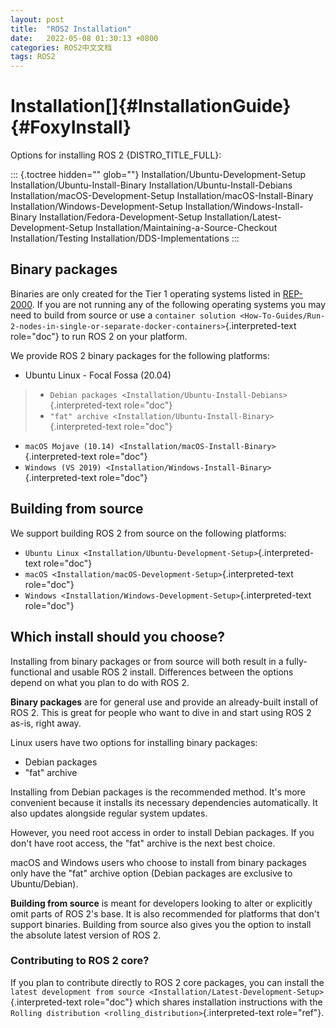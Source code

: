 ```yaml
---
layout: post
title:  "ROS2 Installation"
date:   2022-05-08 01:30:13 +0800
categories: ROS2中文文档
tags: ROS2
---
```

Installation[]{#InstallationGuide} {#FoxyInstall}
==================================

Options for installing ROS 2 {DISTRO\_TITLE\_FULL}:

::: {.toctree hidden="" glob=""}
Installation/Ubuntu-Development-Setup Installation/Ubuntu-Install-Binary
Installation/Ubuntu-Install-Debians Installation/macOS-Development-Setup
Installation/macOS-Install-Binary Installation/Windows-Development-Setup
Installation/Windows-Install-Binary
Installation/Fedora-Development-Setup
Installation/Latest-Development-Setup
Installation/Maintaining-a-Source-Checkout Installation/Testing
Installation/DDS-Implementations
:::

Binary packages
---------------

Binaries are only created for the Tier 1 operating systems listed in
[REP-2000](https://www.ros.org/reps/rep-2000.html#foxy-fitzroy-may-2020-may-2023).
If you are not running any of the following operating systems you may
need to build from source or use a
`container solution <How-To-Guides/Run-2-nodes-in-single-or-separate-docker-containers>`{.interpreted-text
role="doc"} to run ROS 2 on your platform.

We provide ROS 2 binary packages for the following platforms:

-   Ubuntu Linux - Focal Fossa (20.04)

> -   `Debian packages <Installation/Ubuntu-Install-Debians>`{.interpreted-text
>     role="doc"}
> -   `"fat" archive <Installation/Ubuntu-Install-Binary>`{.interpreted-text
>     role="doc"}

-   `macOS Mojave (10.14) <Installation/macOS-Install-Binary>`{.interpreted-text
    role="doc"}
-   `Windows (VS 2019) <Installation/Windows-Install-Binary>`{.interpreted-text
    role="doc"}

Building from source
--------------------

We support building ROS 2 from source on the following platforms:

-   `Ubuntu Linux <Installation/Ubuntu-Development-Setup>`{.interpreted-text
    role="doc"}
-   `macOS <Installation/macOS-Development-Setup>`{.interpreted-text
    role="doc"}
-   `Windows <Installation/Windows-Development-Setup>`{.interpreted-text
    role="doc"}

Which install should you choose?
--------------------------------

Installing from binary packages or from source will both result in a
fully-functional and usable ROS 2 install. Differences between the
options depend on what you plan to do with ROS 2.

**Binary packages** are for general use and provide an already-built
install of ROS 2. This is great for people who want to dive in and start
using ROS 2 as-is, right away.

Linux users have two options for installing binary packages:

-   Debian packages
-   \"fat\" archive

Installing from Debian packages is the recommended method. It\'s more
convenient because it installs its necessary dependencies automatically.
It also updates alongside regular system updates.

However, you need root access in order to install Debian packages. If
you don\'t have root access, the \"fat\" archive is the next best
choice.

macOS and Windows users who choose to install from binary packages only
have the \"fat\" archive option (Debian packages are exclusive to
Ubuntu/Debian).

**Building from source** is meant for developers looking to alter or
explicitly omit parts of ROS 2\'s base. It is also recommended for
platforms that don\'t support binaries. Building from source also gives
you the option to install the absolute latest version of ROS 2.

### Contributing to ROS 2 core?

If you plan to contribute directly to ROS 2 core packages, you can
install the
`latest development from source <Installation/Latest-Development-Setup>`{.interpreted-text
role="doc"} which shares installation instructions with the
`Rolling distribution <rolling_distribution>`{.interpreted-text
role="ref"}.
